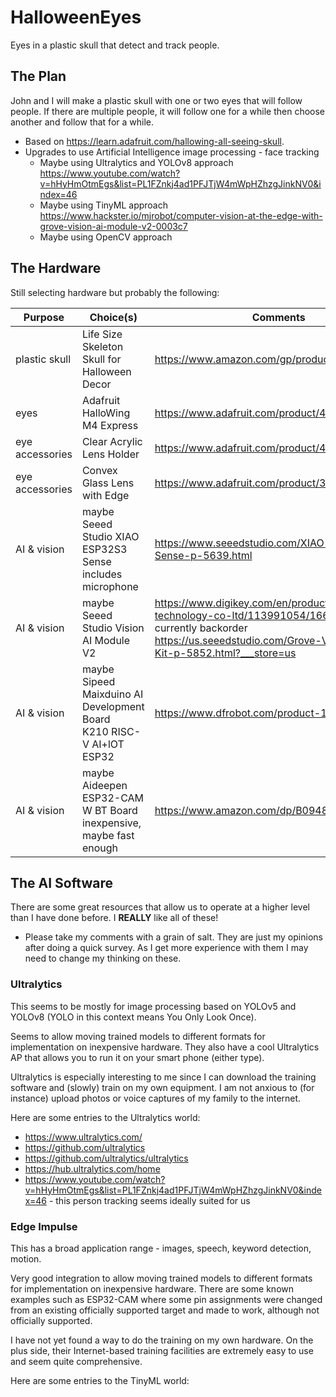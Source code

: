 # HalloweenEyes
Eyes in a plastic skull that detect and track people.

## The Plan
John and I will make a plastic skull with one or two eyes that will follow people. If there are multiple people, it will follow one for a while then choose another and follow that for a while.
- Based on https://learn.adafruit.com/hallowing-all-seeing-skull.
- Upgrades to use Artificial Intelligence image processing - face tracking
  - Maybe using Ultralytics and YOLOv8 approach https://www.youtube.com/watch?v=hHyHmOtmEgs&list=PL1FZnkj4ad1PFJTjW4mWpHZhzgJinkNV0&index=46
  - Maybe using TinyML approach https://www.hackster.io/mjrobot/computer-vision-at-the-edge-with-grove-vision-ai-module-v2-0003c7
  - Maybe using OpenCV approach


## The Hardware
Still selecting hardware but probably the following:

| Purpose | Choice(s) | Comments |
| --- | --- | --- |
| plastic skull | Life Size Skeleton Skull for Halloween Decor | https://www.amazon.com/gp/product/B0C777NBDJ |
| eyes | Adafruit HalloWing M4 Express | https://www.adafruit.com/product/4300 |
| eye accessories | Clear Acrylic Lens Holder | https://www.adafruit.com/product/4013 |
| eye accessories | Convex Glass Lens with Edge | https://www.adafruit.com/product/3853 |
| AI & vision | maybe Seeed Studio XIAO ESP32S3 Sense<br>includes microphone | https://www.seeedstudio.com/XIAO-ESP32S3-Sense-p-5639.html |
| AI & vision | maybe Seeed Studio Vision AI Module V2 | https://www.digikey.com/en/products/detail/seeed-technology-co-ltd/113991054/16652880<br>currently backorder https://us.seeedstudio.com/Grove-Vision-AI-V2-Kit-p-5852.html?___store=us |
| AI & vision | maybe Sipeed Maixduino AI Development Board<br>K210 RISC-V AI+lOT ESP32 | https://www.dfrobot.com/product-1972.html |
| AI & vision | maybe Aideepen ESP32-CAM W BT Board<br>inexpensive, maybe fast enough | https://www.amazon.com/dp/B0948ZFTQZ |

## The AI Software
There are some great resources that allow us to operate at a higher level than I have done before. I **REALLY** like all of these!
- Please take my comments with a grain of salt. They are just my opinions after doing a quick survey. As I get more experience with them I may need to change my thinking on these.

### Ultralytics
This seems to be mostly for image processing based on YOLOv5 and YOLOv8 (YOLO in this context means You Only Look Once).

Seems to allow moving trained models to different formats for implementation on inexpensive hardware. They also have a cool Ultralytics AP that allows you to run it on your smart phone (either type).

Ultralytics is especially interesting to me since I can download the training software and (slowly) train on my own equipment. I am not anxious to (for instance) upload photos or voice captures of my family to the internet.

Here are some entries to the Ultralytics world:
- https://www.ultralytics.com/
- https://github.com/ultralytics
- https://github.com/ultralytics/ultralytics
- https://hub.ultralytics.com/home
- https://www.youtube.com/watch?v=hHyHmOtmEgs&list=PL1FZnkj4ad1PFJTjW4mWpHZhzgJinkNV0&index=46 - this person tracking seems ideally suited for us

### Edge Impulse
This has a broad application range - images, speech, keyword detection, motion.

Very good integration to allow moving trained models to different formats for implementation on inexpensive hardware. There are some known examples such as ESP32-CAM where some pin assignments were changed from an existing officially supported target and made to work, although not officially supported.

I have not yet found a way to do the training on my own hardware. On the plus side, their Internet-based training facilities are extremely easy to use and seem quite comprehensive.

Here are some entries to the TinyML world:

